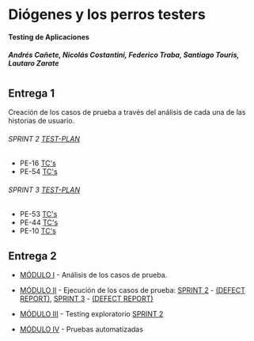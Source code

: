 # Diógenes y los perros testers
#### Testing de Aplicaciones
##### Andrés Cañete, Nicolás Costantini, Federico Traba, Santiago Touris, Lautaro Zarate
# 

## Entrega 1

Creación de los casos de prueba a través del análisis de cada una de las historias de usuario. 
###### SPRINT 2 [TEST-PLAN](https://docs.google.com/document/d/1cRzsieV4jP49zAgaA9VE8X95aKmBHR4mYEuzQSwr0Ok) 

- PE-16 [TC's](https://docs.google.com/spreadsheets/d/1kAghTk28EEQZnIwxGMvScZQrahr2dl1YOIFtH-N5BXY/edit#gid=1563539686)
- PE-54 [TC's](https://docs.google.com/spreadsheets/d/1P8hgk5-0AA_Y96c8ZLSDwD0yFSuE-Qr42PKerb5jUDk/edit#gid=1800191027)

###### SPRINT 3 [TEST-PLAN](https://docs.google.com/document/d/1nLs9V6VCyeB83M4EUAzfIubXvhbm4_5vgCuG957d_TY)

- PE-53 [TC's](https://docs.google.com/spreadsheets/d/1J6Dpg0AByFZncXsjGkP_th51rN9pR2NC7qyvKduGwdk)
- PE-44 [TC's](https://docs.google.com/spreadsheets/d/1m7CZX26biVGjB3rCEYVweXTjZU9w6vKl_Wk7fhPUWAs)
- PE-10 [TC's](https://docs.google.com/spreadsheets/d/184sNEzGRbU-9D2UkaRFBWx04IxHQ9GSD1pxXqZe3pOo)

## Entrega 2

- [MÓDULO I](https://docs.google.com/document/d/1gm_HcwsLBm527fqKThjbQNoIU_xxoRhY-alfnWk7uuo) - Análisis de los casos de prueba.

- [MÓDULO II](https://drive.google.com/drive/u/0/folders/1c9PFvsrYpTk52HWnmueyWYPwDOsORStv) - Ejecución de los casos de prueba: [SPRINT 2](https://docs.google.com/document/d/1cRzsieV4jP49zAgaA9VE8X95aKmBHR4mYEuzQSwr0Ok/#heading=h.4dpofpuycvlp) - [(DEFECT REPORT)](https://docs.google.com/spreadsheets/d/14_j983-LSi-nAq7zaerZO5OViDg56q0R745YqN8cc40/edit), [SPRINT 3](https://docs.google.com/document/d/1nLs9V6VCyeB83M4EUAzfIubXvhbm4_5vgCuG957d_TY/#heading=h.38op1l196uhr) - [(DEFECT REPORT)](https://docs.google.com/spreadsheets/d/1y7Hfc8hgEWINvDsMLlxW7wRThBEAI7qXm86aJ0BP9ms/edit?usp=drive_web&ouid=109501800947398214863)

- [MÓDULO III]() - Testing exploratorio [SPRINT 2](https://docs.google.com/document/d/1cRzsieV4jP49zAgaA9VE8X95aKmBHR4mYEuzQSwr0Ok/#heading=h.rmz1x83tdoj5)

- [MÓDULO IV](https://github.com/zarate10/TestingAplicaciones-diogenes_y_los_perros_testers-TPO/tree/main/test_cases/automated) - Pruebas automatizadas